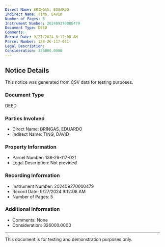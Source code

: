 ```yaml
---
Direct Name: BRINGAS, EDUARDO
Indirect Name: TING, DAVID
Number of Pages: 5
Instrument Number: 202409270000479
Document Type: DEED
Comments: 
Record Date: 9/27/2024 9:12:08 AM
Parcel Number: 138-26-117-021
Legal Description: 
Consideration: 326000.0000
---
```


## Notice Details

This notice was generated from CSV data for testing purposes.

### Document Type
DEED

### Parties Involved
- Direct Name: BRINGAS, EDUARDO
- Indirect Name: TING, DAVID

### Property Information
- Parcel Number: 138-26-117-021
- Legal Description: Not provided

### Recording Information
- Instrument Number: 202409270000479
- Record Date: 9/27/2024 9:12:08 AM
- Number of Pages: 5

### Additional Information
- Comments: None
- Consideration: 326000.0000

---

This document is for testing and demonstration purposes only.
